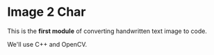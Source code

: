 # Image 2 Char

This is the **first module** of converting handwritten text image to code.

We'll use C++ and OpenCV.
